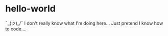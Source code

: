 # hello-world
¯\_(ツ)_/¯
I don't really know what I'm doing here...
Just pretend I know how to code....
